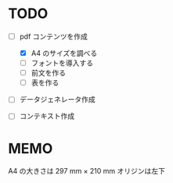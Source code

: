 # TODO

- [ ] pdf コンテンツを作成

  - [x] A4 のサイズを調べる
  - [ ] フォントを導入する
  - [ ] 前文を作る
  - [ ] 表を作る

- [ ] データジェネレータ作成
- [ ] コンテキスト作成

# MEMO

A4 の大きさは
297 mm × 210 mm
オリジンは左下
